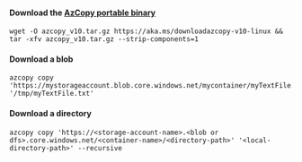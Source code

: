 #### Download the [AzCopy portable binary](https://learn.microsoft.com/en-us/azure/storage/common/storage-use-azcopy-v10?tabs=dnf#download-the-azcopy-portable-binary)
```
wget -O azcopy_v10.tar.gz https://aka.ms/downloadazcopy-v10-linux && tar -xfv azcopy_v10.tar.gz --strip-components=1
```

#### Download a blob
```
azcopy copy 'https://mystorageaccount.blob.core.windows.net/mycontainer/myTextFile.txt' '/tmp/myTextFile.txt'
```

#### Download a directory
```
azcopy copy 'https://<storage-account-name>.<blob or dfs>.core.windows.net/<container-name>/<directory-path>' '<local-directory-path>' --recursive
```
